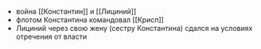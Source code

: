 * война [[Константин]] и [[Лициний]]
* флотом Константина командовал [[Крисп]]
* Лициний через свою жену (сестру Константина) сдался на условиях отречения от власти
